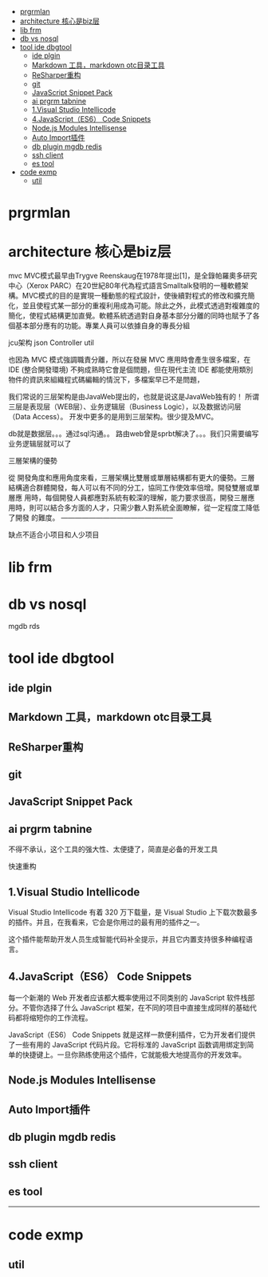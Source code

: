 

<!-- TOC -->

- [prgrmlan](#prgrmlan)
- [architecture  核心是biz层](#architecture--核心是biz层)
- [lib frm](#lib-frm)
- [db vs nosql](#db-vs-nosql)
- [tool ide dbgtool](#tool-ide-dbgtool)
  - [ide plgin](#ide-plgin)
  - [Markdown  工具，markdown otc目录工具](#markdown--工具markdown-otc目录工具)
  - [ReSharper重构](#resharper重构)
  - [git](#git)
  - [JavaScript Snippet Pack](#javascript-snippet-pack)
  - [ai prgrm tabnine](#ai-prgrm-tabnine)
  - [1.Visual Studio Intellicode](#1visual-studio-intellicode)
  - [4.JavaScript（ES6） Code Snippets](#4javascriptes6-code-snippets)
  - [Node.js Modules Intellisense](#nodejs-modules-intellisense)
  - [Auto Import插件](#auto-import插件)
  - [db plugin mgdb redis](#db-plugin-mgdb-redis)
  - [ssh client](#ssh-client)
  - [es tool](#es-tool)
- [code exmp](#code-exmp)
  - [util](#util)

<!-- /TOC -->

# prgrmlan

# architecture  核心是biz层
 mvc
 MVC模式最早由Trygve Reenskaug在1978年提出[1]，是全錄帕羅奧多研究中心（Xerox PARC）在20世紀80年代為程式語言Smalltalk發明的一種軟體架構。MVC模式的目的是實現一種動態的程式設計，使後續對程式的修改和擴充簡化，並且使程式某一部分的重複利用成為可能。除此之外，此模式透過對複雜度的簡化，使程式結構更加直覺。軟體系統透過對自身基本部分分離的同時也賦予了各個基本部分應有的功能。專業人員可以依據自身的專長分組

 jcu架构   json Controller   util


 也因為 MVC 模式強調職責分離，所以在發展 MVC 應用時會產生很多檔案，在 IDE (整合開發環境) 不夠成熟時它會是個問題，但在現代主流 IDE 都能使用類別物件的資訊來組織程式碼編輯的情況下，多檔案早已不是問題，


 我们常说的三层架构是由JavaWeb提出的，也就是说这是JavaWeb独有的！ 所谓三层是表现层（WEB层）、业务逻辑层（Business Logic），以及数据访问层（Data Access）。 开发中更多的是用到三层架构。很少提及MVC。


 db就是数据层。。。通过sql沟通。。 路由web曾是sprbt解决了。。。我们只需要编写业务逻辑层就可以了

 三層架構的優勢

從 開發角度和應用角度來看，三層架構比雙層或單層結構都有更大的優勢。三層結構適合群體開發，每人可以有不同的分工，協同工作使效率倍增。開發雙層或單層應 用時，每個開發人員都應對系統有較深的理解，能力要求很高，開發三層應用時，則可以結合多方面的人才，只需少數人對系統全面瞭解，從一定程度工降低了開發 的難度。
————————————————
 
 缺点不适合小项目和人少项目



 # lib frm

# db vs nosql
mgdb rds
# tool ide dbgtool
## ide plgin
## Markdown  工具，markdown otc目录工具
## ReSharper重构
## git
## JavaScript Snippet Pack
## ai prgrm tabnine

不得不承认，这个工具的强大性、太便捷了，简直是必备的开发工具

快速重构
## 1.Visual Studio Intellicode
Visual Studio Intellicode 有着 320 万下载量，是 Visual Studio 上下载次数最多的插件。并且，在我看来，它会是你用过的最有用的插件之一。



这个插件能帮助开发人员生成智能代码补全提示，并且它内置支持很多种编程语言。

## 4.JavaScript（ES6） Code Snippets
每一个新潮的 Web 开发者应该都大概率使用过不同类别的 JavaScript 软件栈部分。不管你选择了什么 JavaScript 框架，在不同的项目中直接生成同样的基础代码都将缩短你的工作流程。



JavaScript（ES6） Code Snippets 就是这样一款便利插件，它为开发者们提供了一些有用的 JavaScript 代码片段。它将标准的 JavaScript 函数调用绑定到简单的快捷键上。一旦你熟练使用这个插件，它就能极大地提高你的开发效率。

## Node.js Modules Intellisense

## Auto Import插件
## db plugin mgdb redis
## ssh client
## es tool
-----
# code exmp


## util 